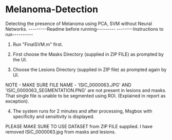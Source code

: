 # Melanoma-Detection
Detecting the presence of Melanoma using PCA, SVM without Neural Networks. 
---------Readme before running---------
--------Instructions to run----------


1. Run "FinalSVM.m" first.

2. First choose the Masks Directory (supplied in ZIP FILE) as prompted by the UI.

3. Choose the Lesions Directory (supplied in ZIP file) as prompted again by UI.

NOTE - MAKE SURE FILE NAME - 'ISIC_0000063.JPG' AND 'ISIC_0000063_SEGMENTATION.PNG' are not present in lesions and masks.
That single file is unable to be segmented using ROI. (Explained in report as exception).

4. The system runs for 2 minutes and after processing, Msgbox with specificity and sensitivity is displayed.

PLEASE MAKE SURE TO USE DATASET from ZIP FILE supplied. 
I have removed ISIC_0000063.jpg from masks and lesions.
